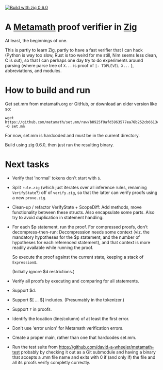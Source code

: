 [![Build with zig 0.6.0](https://github.com/marnix/zigmmverify/workflows/Build%20with%20zig%200.6.0/badge.svg?branch=zig-0.6.0)](https://github.com/marnix/zigmmverify/actions?query=branch%3Azig-0.6.0)

# A [Metamath](http://metamath.org) proof verifier in [Zig](https://ziglang.org/)

At least, the beginnings of one.

This is partly to learn Zig,
partly to have a fast verifier that I can hack
(Python is way too slow, Rust is too weird for me still, Nim seems less clean, C is out),
so that I can perhaps one day try to do experiments around
parsing (where parse tree of ` X... ` is proof of ` |- TOPLEVEL X... ` ),
abbreviations,
and modules.

# How to build and run

Get set.mm from metamath.org or GitHub, or download an older version like so:
```
wget https://github.com/metamath/set.mm/raw/b0925f0afd5963577ea76b252cb6613c885b393d/set.mm -O set.mm
```

For now, set.mm is hardcoded and must be in the current directory.

Build using zig 0.6.0, then just run the resulting binary.

# Next tasks

- Verify that 'normal' tokens don't start with `$`.

- Split `rule.zig` (which just iterates over all inference rules, renaming `VerifyState`?)
  off of `verify.zig`, so that
  the latter can verify proofs using a new `prove.zig`.

- Clean-up / refactor VerifyState + ScopeDiff:
  Add methods, move functionality between these structs.
  Also encapsulate some parts.
  Also try to avoid duplication in statement handling.

- For each $p statement, run the proof.
  For compressed proofs, don't decompress-then-run:
  Decompression needs some context
  (viz. the mandatory hypotheses for the $p statement,
  and the number of hypotheses for each referenced statement),
  and that context is more readily available while running the proof.

  So execute the proof against the current state,
  keeping a stack of `Expression`s.

  (Initially ignore $d restrictions.)

- Verify all proofs by executing and comparing for all statements.

- Support $d.

- Support $[ ... $] includes.  (Presumably in the tokenizer.)

- Support `?` in proofs.

- Identify the location (line/column) of at least the first error.

- Don't use 'error union' for Metamath verification errors.

- Create a proper main, rather than one that hardcodes set.mm.

- Run the test suite from https://github.com/david-a-wheeler/metamath-test
  probably by checking it out as a Git submodule
  and having a binary that accepts a .mm file name
  and exits with 0 if (and only if) the file and all its proofs
  verify completly correctly.

